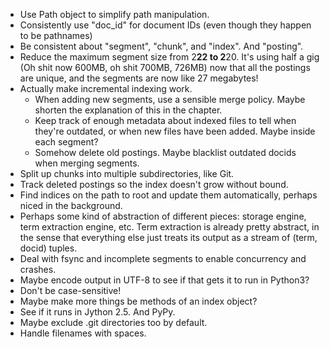 * Use Path object to simplify path manipulation.
* Consistently use "doc_id" for document IDs (even though they happen
  to be pathnames)
* Be consistent about "segment", "chunk", and "index".  And "posting".
* Reduce the maximum segment size from 2**22 to 2**20.  It's using
  half a gig (Oh shit now 600MB, oh shit 700MB, 726MB) now that all
  the postings are unique, and the segments are now like 27 megabytes!
* Actually make incremental indexing work.
    * When adding new segments, use a sensible merge policy.  Maybe
      shorten the explanation of this in the chapter.
    * Keep track of enough metadata about indexed files to tell when
      they're outdated, or when new files have been added.  Maybe
      inside each segment?
    * Somehow delete old postings.  Maybe blacklist outdated docids
      when merging segments.
* Split up chunks into multiple subdirectories, like Git.
* Track deleted postings so the index doesn't grow without bound.
* Find indices on the path to root and update them automatically,
  perhaps niced in the background.
* Perhaps some kind of abstraction of different pieces: storage
  engine, term extraction engine, etc.  Term extraction is already
  pretty abstract, in the sense that everything else just treats its
  output as a stream of (term, docid) tuples.
* Deal with fsync and incomplete segments to enable concurrency and
  crashes.
* Maybe encode output in UTF-8 to see if that gets it to run in
  Python3?
* Don't be case-sensitive!
* Maybe make more things be methods of an index object?
* See if it runs in Jython 2.5.  And PyPy.
* Maybe exclude .git directories too by default.
* Handle filenames with spaces.